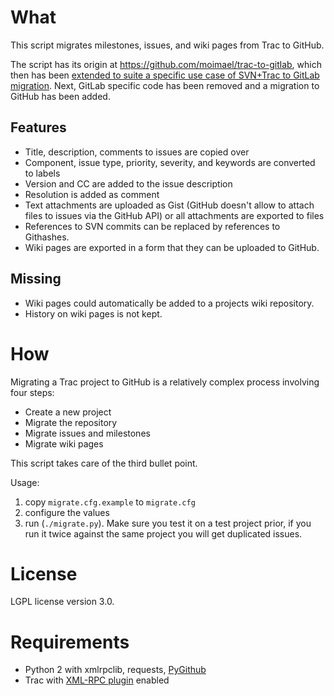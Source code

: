 What
=====

This script migrates milestones, issues, and wiki pages from Trac to GitHub.

The script has its origin at https://github.com/moimael/trac-to-gitlab,
which then has been [extended to suite a specific use case of SVN+Trac to GitLab migration](https://www.gams.com/~stefan/svn2git/).
Next, GitLab specific code has been removed and a migration to GitHub
has been added.

Features
--------
 * Title, description, comments to issues are copied over
 * Component, issue type, priority, severity, and keywords are converted to labels
 * Version and CC are added to the issue description
 * Resolution is added as comment
 * Text attachments are uploaded as Gist (GitHub doesn't allow to attach files to issues via the GitHub API)
   or all attachments are exported to files
 * References to SVN commits can be replaced by references to Githashes.
 * Wiki pages are exported in a form that they can be uploaded to GitHub.

Missing
-------
 * Wiki pages could automatically be added to a projects wiki repository.
 * History on wiki pages is not kept.


How
====

Migrating a Trac project to GitHub is a relatively complex process involving four steps:

 * Create a new project
 * Migrate the repository
 * Migrate issues and milestones
 * Migrate wiki pages

This script takes care of the third bullet point.

Usage:

  1. copy ```migrate.cfg.example``` to ```migrate.cfg```
  2. configure the values
  3. run (```./migrate.py```). Make sure you test it on a test project prior, if you run it twice against the same project you will get duplicated issues.


License
=======

LGPL license version 3.0.

Requirements
==============

 * Python 2 with xmlrpclib, requests, [PyGithub](https://github.com/PyGithub/PyGithub)
 * Trac with [XML-RPC plugin](http://trac-hacks.org/wiki/XmlRpcPlugin) enabled
